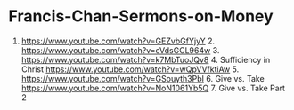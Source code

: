 # Francis-Chan-Sermons-on-Money
1. https://www.youtube.com/watch?v=GEZvbGfYjyY 2. https://www.youtube.com/watch?v=cVdsGCL964w 3. https://www.youtube.com/watch?v=k7MbTuoJQv8 4. Sufficiency in Christ https://www.youtube.com/watch?v=wQpVVfktiAw  5. https://www.youtube.com/watch?v=GSouyth3PbI 6. Give vs. Take https://www.youtube.com/watch?v=NoN1061Yb5Q 7.  Give vs. Take Part 2
